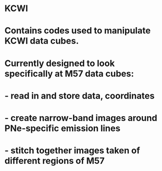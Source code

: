 # KCWI
#
# Contains codes used to manipulate KCWI data cubes.
#
# Currently designed to look specifically at M57 data cubes:
#   - read in and store data, coordinates
#   - create narrow-band images around PNe-specific emission lines
#   - stitch together images taken of different regions of M57
#
#
